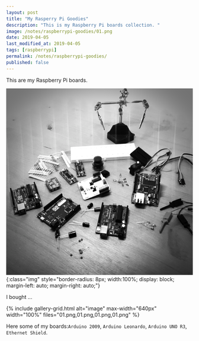 ```yaml
---
layout: post
title: "My Rasperry Pi Goodies"
description: "This is my Raspberry Pi boards collection. "
image: /notes/raspberrypi-goodies/01.png
date: 2019-04-05
last_modified_at: 2019-04-05
tags: [raspberrypi]
permalink: /notes/raspberrypi-goodies/
published: false
---
```


This are my Raspberry Pi boards.

![image](01.png){:class="img" style="border-radius: 8px; width:100%; display: block; margin-left: auto; margin-right: auto;"}

I bought ...

{% include gallery-grid.html alt="image" max-width="640px" width="100%" files="01.png,01.png,01.png,01.png" %}

Here some of my boards:`Arduino 2009`, `Arduino Leonardo`, `Arduino UNO R3`, `Ethernet Shield`.

